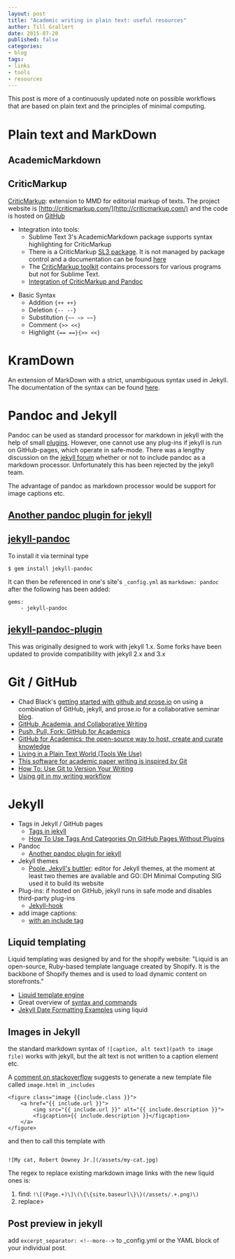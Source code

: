 ```yaml
---
layout: post
title: "Academic writing in plain text: useful resources"
author: Till Grallert
date: 2015-07-20
published: false
categories:
- blog
tags:
- links
- tools
- resources
---
```


This post is more of a continuously updated note on possible workflows that are based on plain text and the principles of minimal computing.

# Plain text and MarkDown

## AcademicMarkdown

## CriticMarkup

[CriticMarkup](http://macdrifter.com/2013/02/everyones-a-critic-the-critic-markup-language-proposal.html): extension to MMD for editorial markup of texts. The project website is [http://criticmarkup.com/](http://criticmarkup.com/) and the code is hosted on [GitHub](https://github.com/CriticMarkup/CriticMarkup-toolkit)

- Integration into tools:
    + Sublime Text 3's AcademicMarkdown package supports syntax highlighting for CriticMarkup
    + There is a CriticMarkup [SL3 package](https://github.com/CriticMarkup/CriticMarkup-toolkit/tree/master/Sublime%20Text%203%20Package/). It is not managed by package control and a documentation can be found [here](http://criticmarkup.com/sublime-text.php)
    + The [CriticMarkup toolkit](https://github.com/CriticMarkup/CriticMarkup-toolkit) contains processors for various programs but not for Sublime Text.
    + [Integration of CriticMarkup and Pandoc](http://vitruviandesign.blogspot.com/2014/05/more-reasons-to-love-markdown-plus.html)

+ Basic Syntax
    * Addition `{++ ++}`
    * Deletion `{-- --}`
    * Substitution `{~~ ~> ~~}`
    * Comment `{>> <<}`
    * Highlight `{== ==}{>> <<}`

# KramDown

An extension of MarkDown with a strict, unambiguous syntax used in Jekyll. The documentation of the syntax can be found [here](http://kramdown.gettalong.org/syntax.html).

# Pandoc and Jekyll

Pandoc can be used as standard processor for markdown in jekyll with the help of small [plugins](http://jekyllrb.com/docs/plugins/). However, one cannot use any plug-ins if jekyll is run on GitHub-pages, which operate in safe-mode. There was a lengthy discussion on the [jekyll forum](https://github.com/jekyll/jekyll/issues/1973) whether or not to include pandoc as a markdown processor. Unfortunately this has been rejected by the jekyll team.

The advantage of pandoc as markdown processor would be support for image captions etc.

## [Another pandoc plugin for jekyll](https://github.com/fauno/jekyll-pandoc-multiple-formats)



##  [jekyll-pandoc](https://github.com/mfenner/jekyll-pandoc)

To install it via terminal type

`$ gem install jekyll-pandoc`

It can then be referenced in one's site's `_config.yml` as `markdown: pandoc` after the following has been added:

~~~
gems:
    - jekyll-pandoc
~~~


## [jekyll-pandoc-plugin](https://github.com/9peppe/jekyll-pandoc-plugin)

This was originally designed to work with jekyll 1.x. Some forks have been updated to provide compatibility with jekyll 2.x and 3.x


# Git / GitHub

- Chad Black's [getting started with github and prose.io](https://parezcoydigo.wordpress.com/2013/08/26/getting-started-with-github-and-prose-io/) on using a combination of GitHub, jekyll, and prose.io for a collaborative seminar [blog](http://dh.chadblack.net/info/all_posts/).
- [GitHub, Academia, and Collaborative Writing](http://www.hastac.org/blogs/harrisonm/2013/10/12/github-academia-and-collaborative-writing)
- [Push, Pull, Fork: GitHub for Academics](http://www.hybridpedagogy.com/journal/push-pull-fork-github-for-academics/)
- [GitHub for Academics: the open-source way to host, create and curate knowledge](http://blogs.lse.ac.uk/impactofsocialsciences/2013/06/04/github-for-academics/)
- [Living in a Plain Text World (Tools We Use)](http://savageminds.org/2013/02/15/living-in-a-plain-text-world-tools-we-use/)
- [This software for academic paper writing is inspired by Git](http://technical.ly/brooklyn/2014/09/12/authorea-software-for-academic-paper-writing-is-inspired-by-git/)
- [How To: Use Git to Version Your Writing](http://www.lifehack.org/articles/technology/how-to-use-git-to-version-your-writing.html)
- [Using git in my writing workflow](https://www.martineve.com/2013/08/18/using-git-in-my-writing-workflow/)

# Jekyll

- Tags in Jekyll / GitHub pages
    + [Tags in jekyll](http://charliepark.org/tags-in-jekyll/)
    + [How To Use Tags And Categories On GitHub Pages Without Plugins](http://www.minddust.com/post/tags-and-categories-on-github-pages/)
- Pandoc
    + [Another pandoc plugin for jekyll](https://github.com/fauno/jekyll-pandoc-multiple-formats)
- Jekyll themes
    + [Poole, Jekyll's buttler](https://github.com/poole/poole): editor for Jekyll themes, at the moment at least two themes are available and GO::DH Minimal Computing SIG used it to build its website
- Plug-ins: if hosted on GitHub, jekyll runs in safe mode and disables third-party plug-ins
    + [Jekyll-hook](https://developmentseed.org/blog/2013/05/01/introducing-jekyll-hook/)
- add image captions:
    + [with an include tag](http://codingtips.kanishkkunal.in/image-caption-jekyll/)

## Liquid templating

Liquid templating was designed by and for the shopify website: "Liquid is an open-source, Ruby-based template language created by Shopify. It is the backbone of Shopify themes and is used to load dynamic content on storefronts."

- [Liquid template engine](http://wiki.shopify.com/Liquid)
- Great overview of [syntax and commands](https://github.com/Shopify/liquid/wiki/Liquid-for-Designers)
- [Jekyll Date Formatting Examples](http://alanwsmith.com/jekyll-liquid-date-formatting-examples) using liquid

## Images in Jekyll

the standard markdown syntax of `![caption, alt text](path to image file)` works with jekyll, but the alt text is not written to a caption element etc.

A [comment on stackoverflow](http://stackoverflow.com/questions/19331362/using-an-image-caption-in-markdown-jekyll) suggests to generate a new template file called `image.html` in `_includes`

~~~{.html}
<figure class="image {{include.class }}">
    <a href="{{ include.url }}">
        <img src="{{ include.url }}" alt="{{ include.description }}">
        <figcaption>{{ include.description }}</figcaption>
    </a>
</figure>
~~~

and then to call this template with

~~~{.}

![My cat, Robert Downey Jr.](/assets/my-cat.jpg)

~~~

The regex to replace existing markdown image links with the new liquid ones is:

1. find: `!\[(Page.+)\]\(\{\{site.baseurl\}\}(/assets/.+.png)\)`
2. replace>

## Post preview in jekyll

add `excerpt_separator: <!--more-->` to _config.yml or the YAML block of your individual post.